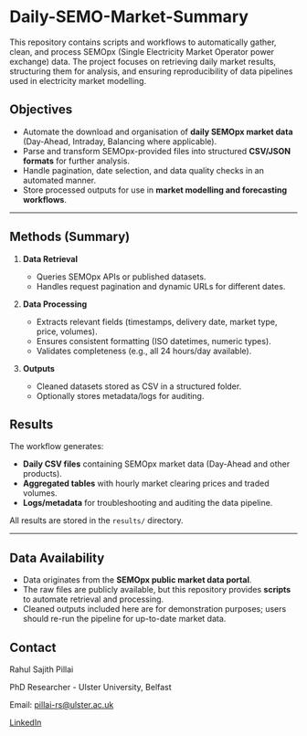 # Daily-SEMO-Market-Summary
This repository contains scripts and workflows to automatically gather, clean, and process SEMOpx (Single Electricity Market Operator power exchange) data.   The project focuses on retrieving daily market results, structuring them for analysis, and ensuring reproducibility of data pipelines used in electricity market modelling.
## Objectives

- Automate the download and organisation of **daily SEMOpx market data** (Day-Ahead, Intraday, Balancing where applicable).  
- Parse and transform SEMOpx-provided files into structured **CSV/JSON formats** for further analysis.  
- Handle pagination, date selection, and data quality checks in an automated manner.  
- Store processed outputs for use in **market modelling and forecasting workflows**.  

---

## Methods (Summary)

1. **Data Retrieval**  
   - Queries SEMOpx APIs or published datasets.  
   - Handles request pagination and dynamic URLs for different dates.  

2. **Data Processing**  
   - Extracts relevant fields (timestamps, delivery date, market type, price, volumes).  
   - Ensures consistent formatting (ISO datetimes, numeric types).  
   - Validates completeness (e.g., all 24 hours/day available).  

3. **Outputs**  
   - Cleaned datasets stored as CSV in a structured folder.  
   - Optionally stores metadata/logs for auditing.
  
## Results

The workflow generates:

- **Daily CSV files** containing SEMOpx market data (Day-Ahead and other products).  
- **Aggregated tables** with hourly market clearing prices and traded volumes.  
- **Logs/metadata** for troubleshooting and auditing the data pipeline.  

All results are stored in the `results/` directory.

---

## Data Availability

- Data originates from the **SEMOpx public market data portal**.  
- The raw files are publicly available, but this repository provides **scripts** to automate retrieval and processing.  
- Cleaned outputs included here are for demonstration purposes; users should re-run the pipeline for up-to-date market data.


## Contact

   Rahul Sajith Pillai
   
   PhD Researcher - Ulster University, Belfast
   
   Email: pillai-rs@ulster.ac.uk

   [LinkedIn](https://www.linkedin.com/in/rahul-sajith-p-02a7b6a3)

